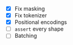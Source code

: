 - [x] Fix masking
- [x] Fix tokenizer
- [x] Positional encodings
- [ ] `assert` every shape
- [ ] Batching
